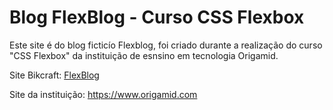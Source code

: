 # Blog FlexBlog - Curso CSS Flexbox

Este site é do blog ficticío Flexblog, foi criado durante a realização do curso "CSS Flexbox" da instituição de esnsino em tecnologia Origamid.

<p>
  Site Bikcraft: <a href="https://leonardoklestadtluz.github.io/flexblog/" target="_blank">FlexBlog</a>
</p>


Site da instituição: https://www.origamid.com
